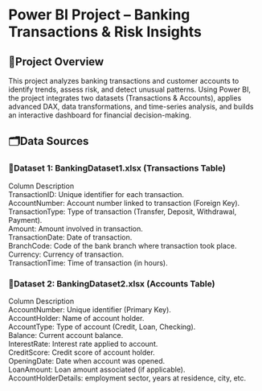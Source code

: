 # Power BI Project – Banking Transactions & Risk Insights
## 📌Project Overview
This project analyzes banking transactions and customer accounts to identify trends, assess risk, and detect unusual patterns. Using Power BI, the project integrates two datasets (Transactions & Accounts), applies advanced DAX, data transformations, and time-series analysis, and builds an interactive dashboard for financial decision-making.<br>
## 🗂️Data Sources
### 📑Dataset 1: BankingDataset1.xlsx (Transactions Table)
Column	Description<br>
TransactionID:	Unique identifier for each transaction.<br>
AccountNumber:	Account number linked to transaction (Foreign Key).<br>
TransactionType:	Type of transaction (Transfer, Deposit, Withdrawal, Payment).<br>
Amount:	Amount involved in transaction.<br>
TransactionDate:	Date of transaction.<br>
BranchCode:	Code of the bank branch where transaction took place.<br>
Currency:	Currency of transaction.<br>
TransactionTime:	Time of transaction (in hours).<br>
### 📑Dataset 2: BankingDataset2.xlsx (Accounts Table)
Column	Description<br>
AccountNumber: Unique identifier (Primary Key).<br>
AccountHolder:	Name of account holder.<br>
AccountType:	Type of account (Credit, Loan, Checking).<br>
Balance: Current account balance.<br>
InterestRate:	Interest rate applied to account.<br>
CreditScore:	Credit score of account holder.<br>
OpeningDate:	Date when account was opened.<br>
LoanAmount:	Loan amount associated (if applicable).<br>
AccountHolderDetails: employment sector, years at residence, city, etc.<br>


